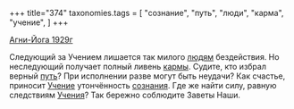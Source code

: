 +++
title="374"
taxonomies.tags = [
 "сознание",
 "путь",
 "люди",
 "карма",
 "учение",
]
+++

[Агни-Йога 1929г](/agni/1929)

Следующий за Учением лишается так милого [людям](/tags/люди) бездействия. Но неследующий получает полный ливень [кармы](/tags/карма). Судите, кто избрал верный [путь](/tags/путь)? При исполнении разве могут быть неудачи? Как счастье, приносит [Учение](/tags/учение) утончённость [сознания](/tags/сознание). Где же найти силу, равную следствиям [Учения](/tags/учение)? Так бережно соблюдите Заветы Наши.